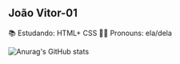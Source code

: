 ## João Vitor-01

📚 Estudando: HTML+ CSS
🥷🏿 Pronouns: ela/dela




![Anurag's GitHub stats](https://github-readme-stats.vercel.app/api?username=vitordev-01&show_icons=true&theme=radical)
